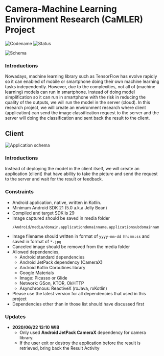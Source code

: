 # Camera-Machine Learning Environment Research (CaMLER) Project
![Codename](https://img.shields.io/badge/Codename-CaMLER-blue)
![Status](https://img.shields.io/badge/Status-Active-green)

![Schema](screenshot01.jpg)

### Introductions
Nowadays, machine learning library such as TensorFlow has evolve rapidly so it can enabled of mobile or smartphone doing their own machine learning tasks independently. However, due to the complexities, not all of (machine learning) models can run in smartphone. Instead of doing model simplification so it can run in smartphone with the risk in reducing the quality of the outputs, we will run the model in the server (cloud). In this research project, we will create an environment research where client (application) can send the image classification request to the server and the server will doing the classification and sent back the result to the client.

## Client
![Application schema](screenshot02.jpg)

### Introductions
Instead of deploying the model in the client itself, we will create an application (client) that have ability to take the picture and send the request to the server and wait for the result or feedback. 

### Constraints
- Android application, native, written in Kotlin.
- Minimum Android SDK 21 (5.0 a.k.a Jelly Bean)
- Compiled and target SDK is 29
- Image captured should be saved in media folder<br>
    ```
  /Android/media/domain.applicationdomainname.applicationsubdomainname/applicationname/images/
    ```
- Image filename should written in format of `yyyy-mm-dd hh:mm:ss` and saved in format of `*.jpg`
- Canceled image should be removed from the media folder
- Allowed dependencies,<br>
  - Android standard dependencies
  - Android JetPack dependency (CameraX)
  - Android Kotlin Coroutines library
  - Google Materials
  - Image: Picasso or Glide
  - Network: GSon, KTOR, OkHTTP
  - Asynchronous: ReactiveX (rxJava, rxKotlin)
- Please use the latest version for all dependencies that used in this project
- Dependencies other than in those list should have discussed first

### Updates
- **2020/06/22 13:10 WIB**<br>
  - Only used **Android JetPack CameraX** dependency for camera library.
  - If the user exit or destroy the application before the result is retrieved, bring back the Result Activity